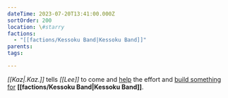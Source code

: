 ```yaml
---
dateTime: 2023-07-20T13:41:00.000Z
sortOrder: 200
location: \#starry
factions:
  - "[[factions/Kessoku Band|Kessoku Band]]"
parents: 
tags: 

---
```

*[[Kaz|.Kaz.]]* tells *[[Lee]]* to come and [help](discord://discord.com/channels/1093664259273130084/1093664259273130087/1131581627684900965) the effort and [build something for](discord://discord.com/channels/1093664259273130084/1093664259273130087/1131581652850704434) **[[factions/Kessoku Band|Kessoku Band]]**.
